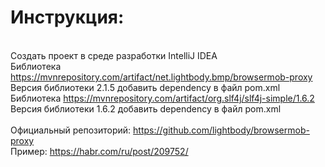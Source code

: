 # Инструкция:
<br>Создать проект в среде разработки IntelliJ IDEA
<br>Библиотека https://mvnrepository.com/artifact/net.lightbody.bmp/browsermob-proxy
<br>Версия библиотеки 2.1.5 добавить dependency в файл pom.xml
<br>Библиотека https://mvnrepository.com/artifact/org.slf4j/slf4j-simple/1.6.2
<br>Версия библиотеки 1.6.2 добавить dependency в файл pom.xml
<br>
<br>Официальный репозиторий: https://github.com/lightbody/browsermob-proxy
<br>Пример: https://habr.com/ru/post/209752/